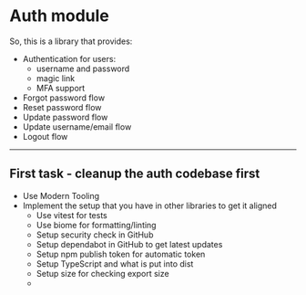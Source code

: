 # Auth module

So, this is a library that provides:

* Authentication for users:
  * username and password
  * magic link
  * MFA support
* Forgot password flow
* Reset password flow
* Update password flow
* Update username/email flow
* Logout flow

----

## First task - cleanup the auth codebase first

- Use Modern Tooling
- Implement the setup that you have in other libraries to get it aligned
  - Use vitest for tests
  - Use biome for formatting/linting
  - Setup security check in GitHub
  - Setup dependabot in GitHub to get latest updates
  - Setup npm publish token for automatic token
  - Setup TypeScript and what is put into dist
  - Setup size for checking export size
  - 